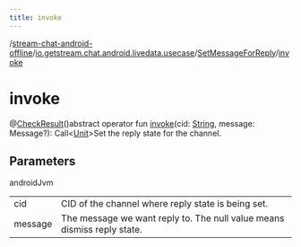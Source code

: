 ```yaml
---
title: invoke
---
```

/[stream-chat-android-offline](../../index.md)/[io.getstream.chat.android.livedata.usecase](../index.md)/[SetMessageForReply](index.md)/[invoke](invoke.md)  
  
  
  
# invoke  
@[CheckResult](https://developer.android.com/reference/kotlin/androidx/annotation/CheckResult.html)()abstract operator fun [invoke](invoke.md)(cid: [String](https://kotlinlang.org/api/latest/jvm/stdlib/kotlin/-string/index.html), message: Message?): Call&lt;[Unit](https://kotlinlang.org/api/latest/jvm/stdlib/kotlin/-unit/index.html)&gt;Set the reply state for the channel.  
  
## Parameters  
  
androidJvm  
  
| | |
|---|---|
| <a name="io.getstream.chat.android.livedata.usecase/SetMessageForReply/invoke/#kotlin.String#io.getstream.chat.android.client.models.Message?/PointingToDeclaration/"></a>cid| <a name="io.getstream.chat.android.livedata.usecase/SetMessageForReply/invoke/#kotlin.String#io.getstream.chat.android.client.models.Message?/PointingToDeclaration/"></a>CID of the channel where reply state is being set.|
| <a name="io.getstream.chat.android.livedata.usecase/SetMessageForReply/invoke/#kotlin.String#io.getstream.chat.android.client.models.Message?/PointingToDeclaration/"></a>message| <a name="io.getstream.chat.android.livedata.usecase/SetMessageForReply/invoke/#kotlin.String#io.getstream.chat.android.client.models.Message?/PointingToDeclaration/"></a>The message we want reply to. The null value means dismiss reply state.|
  

